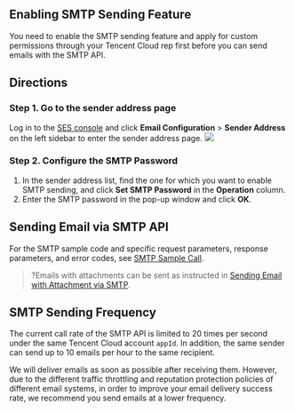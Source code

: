 ## Enabling SMTP Sending Feature
You need to enable the SMTP sending feature and apply for custom permissions through your Tencent Cloud rep first before you can send emails with the SMTP API.
## Directions
### Step 1. Go to the sender address page
Log in to the [SES console](https://console.cloud.tencent.com/ses) and click **Email Configuration** > **Sender Address** on the left sidebar to enter the sender address page.
![](https://qcloudimg.tencent-cloud.cn/raw/fa124df0a9c52d8712e203e25866a389.png)

### Step 2. Configure the SMTP Password
1. In the sender address list, find the one for which you want to enable SMTP sending, and click **Set SMTP Password** in the **Operation** column.
2. Enter the SMTP password in the pop-up window and click **OK**.



## Sending Email via SMTP API
For the SMTP sample code and specific request parameters, response parameters, and error codes, see [SMTP Sample Call](https://intl.cloud.tencent.com/document/product/1084/44456).
>?Emails with attachments can be sent as instructed in [Sending Email with Attachment via SMTP](https://intl.cloud.tencent.com/document/product/1084/44454).

## SMTP Sending Frequency
The current call rate of the SMTP API is limited to 20 times per second under the same Tencent Cloud account `appId`. In addition, the same sender can send up to 10 emails per hour to the same recipient.

We will deliver emails as soon as possible after receiving them. However, due to the different traffic throttling and reputation protection policies of different email systems, in order to improve your email delivery success rate, we recommend you send emails at a lower frequency.


